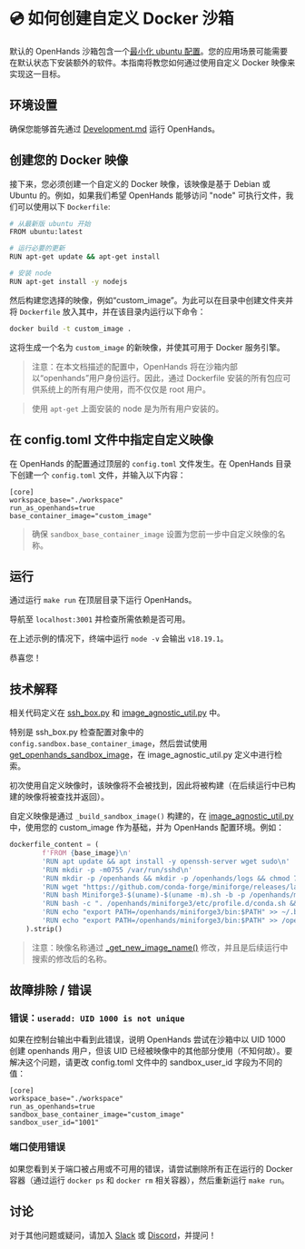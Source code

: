 # 💿 如何创建自定义 Docker 沙箱

默认的 OpenHands 沙箱包含一个[最小化 ubuntu 配置](https://github.com/All-Hands-AI/OpenHands/blob/main/containers/sandbox/Dockerfile)。您的应用场景可能需要在默认状态下安装额外的软件。本指南将教您如何通过使用自定义 Docker 映像来实现这一目标。

## 环境设置

确保您能够首先通过 [Development.md](https://github.com/All-Hands-AI/OpenHands/blob/main/Development.md) 运行 OpenHands。

## 创建您的 Docker 映像

接下来，您必须创建一个自定义的 Docker 映像，该映像是基于 Debian 或 Ubuntu 的。例如，如果我们希望 OpenHands 能够访问 "node" 可执行文件，我们可以使用以下 `Dockerfile`:

```bash
# 从最新版 ubuntu 开始
FROM ubuntu:latest

# 运行必要的更新
RUN apt-get update && apt-get install

# 安装 node
RUN apt-get install -y nodejs
```

然后构建您选择的映像，例如“custom_image”。为此可以在目录中创建文件夹并将 `Dockerfile` 放入其中，并在该目录内运行以下命令：

```bash
docker build -t custom_image .
```

这将生成一个名为 ```custom_image``` 的新映像，并使其可用于 Docker 服务引擎。

> 注意：在本文档描述的配置中，OpenHands 将在沙箱内部以“openhands”用户身份运行。因此，通过 Dockerfile 安装的所有包应可供系统上的所有用户使用，而不仅仅是 root 用户。

> 使用 `apt-get` 上面安装的 node 是为所有用户安装的。

## 在 config.toml 文件中指定自定义映像

在 OpenHands 的配置通过顶层的 `config.toml` 文件发生。在 OpenHands 目录下创建一个 ```config.toml``` 文件，并输入以下内容：

```
[core]
workspace_base="./workspace"
run_as_openhands=true
base_container_image="custom_image"
```

> 确保 `sandbox_base_container_image` 设置为您前一步中自定义映像的名称。

## 运行

通过运行 ```make run``` 在顶层目录下运行 OpenHands。

导航至 ```localhost:3001``` 并检查所需依赖是否可用。

在上述示例的情况下，终端中运行 `node -v` 会输出 `v18.19.1`。

恭喜您！

## 技术解释

相关代码定义在 [ssh_box.py](https://github.com/All-Hands-AI/OpenHands/blob/main/openhands/runtime/docker/ssh_box.py) 和 [image_agnostic_util.py](https://github.com/All-Hands-AI/OpenHands/blob/main/openhands/runtime/docker/image_agnostic_util.py) 中。

特别是 ssh_box.py 检查配置对象中的 ```config.sandbox.base_container_image```，然后尝试使用 [get_openhands_sandbox_image](https://github.com/All-Hands-AI/OpenHands/blob/main/openhands/runtime/docker/image_agnostic_util.py#L72)，在 image_agnostic_util.py 定义中进行检索。

初次使用自定义映像时，该映像将不会被找到，因此将被构建（在后续运行中已构建的映像将被查找并返回）。

自定义映像是通过 `_build_sandbox_image()` 构建的，在 [image_agnostic_util.py](https://github.com/All-Hands-AI/OpenHands/blob/main/openhands/runtime/docker/image_agnostic_util.py#L29) 中，使用您的 custom_image 作为基础，并为 OpenHands 配置环境。例如：

```python
dockerfile_content = (
        f'FROM {base_image}\n'
        'RUN apt update && apt install -y openssh-server wget sudo\n'
        'RUN mkdir -p -m0755 /var/run/sshd\n'
        'RUN mkdir -p /openhands && mkdir -p /openhands/logs && chmod 777 /openhands/logs\n'
        'RUN wget "https://github.com/conda-forge/miniforge/releases/latest/download/Miniforge3-$(uname)-$(uname -m).sh"\n'
        'RUN bash Miniforge3-$(uname)-$(uname -m).sh -b -p /openhands/miniforge3\n'
        'RUN bash -c ". /openhands/miniforge3/etc/profile.d/conda.sh && conda config --set changeps1 False && conda config --append channels conda-forge"\n'
        'RUN echo "export PATH=/openhands/miniforge3/bin:$PATH" >> ~/.bashrc\n'
        'RUN echo "export PATH=/openhands/miniforge3/bin:$PATH" >> /openhands/bash.bashrc\n'
    ).strip()
```

> 注意：映像名称通过 [_get_new_image_name()](https://github.com/All-Hands-AI/OpenHands/blob/main/openhands/runtime/docker/image_agnostic_util.py#L63) 修改，并且是后续运行中搜索的修改后的名称。

## 故障排除 / 错误

### 错误：```useradd: UID 1000 is not unique```

如果在控制台输出中看到此错误，说明 OpenHands 尝试在沙箱中以 UID 1000 创建 openhands 用户，但该 UID 已经被映像中的其他部分使用（不知何故）。要解决这个问题，请更改 config.toml 文件中的 sandbox_user_id 字段为不同的值：

```
[core]
workspace_base="./workspace"
run_as_openhands=true
sandbox_base_container_image="custom_image"
sandbox_user_id="1001"
```

### 端口使用错误

如果您看到关于端口被占用或不可用的错误，请尝试删除所有正在运行的 Docker 容器（通过运行 `docker ps` 和 `docker rm` 相关容器），然后重新运行 ```make run```。

## 讨论

对于其他问题或疑问，请加入 [Slack](https://join.slack.com/t/opendevin/shared_invite/zt-2oikve2hu-UDxHeo8nsE69y6T7yFX_BA) 或 [Discord](https://discord.gg/ESHStjSjD4)，并提问！
